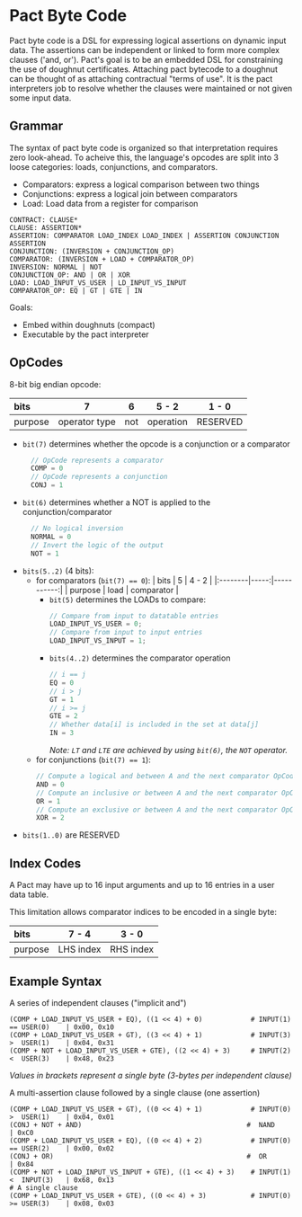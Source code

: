 # Pact Byte Code
Pact byte code is a DSL for expressing logical assertions on dynamic input data.
The assertions can be independent or linked to form more complex clauses ('and, or').
Pact's goal is to be an embedded DSL for constraining the use of doughnut certificates.
Attaching pact bytecode to a doughnut can be thought of as attaching contractual "terms of use".
It is the pact interpreters job to resolve whether the clauses were maintained or not given
some input data.

## Grammar
The syntax of pact byte code is organized so that interpretation requires zero look-ahead.
To acheive this, the language's opcodes are split into 3 loose categories: loads, conjunctions, and comparators.
- Comparators: express a logical comparison between two things
- Conjunctions: express a logical join between comparators
- Load: Load data from a register for comparison

```
CONTRACT: CLAUSE*
CLAUSE: ASSERTION*
ASSERTION: COMPARATOR LOAD_INDEX LOAD_INDEX | ASSERTION CONJUNCTION ASSERTION
CONJUNCTION: (INVERSION + CONJUNCTION_OP)
COMPARATOR: (INVERSION + LOAD + COMPARATOR_OP)
INVERSION: NORMAL | NOT
CONJUNCTION_OP: AND | OR | XOR
LOAD: LOAD_INPUT_VS_USER | LD_INPUT_VS_INPUT
COMPARATOR_OP: EQ | GT | GTE | IN
```

Goals:
- Embed within doughnuts (compact)
- Executable by the pact interpreter

## OpCodes
8-bit big endian opcode:

| bits    | 7             | 6   |      5 - 2 |    1 - 0 |
|:--------|:-------------:|:---:|:----------:|:--------:|
| purpose | operator type | not |  operation | RESERVED |

  - `bit(7)` determines whether the opcode is a conjunction or a comparator
    ```rust
      // OpCode represents a comparator
      COMP = 0
      // OpCode represents a conjunction
      CONJ = 1
    ```
  - `bit(6)` determines whether a NOT is applied to the conjunction/comparator
    ```rust
      // No logical inversion
      NORMAL = 0
      // Invert the logic of the output
      NOT = 1
    ```
  - `bits(5..2)` (4 bits):
    - for comparators (`bit(7) == 0`):
      | bits    |    5 |      4 - 2 |
      |:--------|-----:|-----------:|
      | purpose | load | comparator |
      - `bit(5)` determines the LOADs to compare:
        ```rust
        // Compare from input to datatable entries
        LOAD_INPUT_VS_USER = 0;
        // Compare from input to input entries
        LOAD_INPUT_VS_INPUT = 1;
        ```
      - `bits(4..2)` determines the comparator operation
        ```rust
        // i == j
        EQ = 0
        // i > j
        GT = 1
        // i >= j
        GTE = 2
        // Whether data[i] is included in the set at data[j]
        IN = 3
        ```
        *Note: `LT` and `LTE` are achieved by using `bit(6)`, the `NOT` operator.*
    - for conjunctions (`bit(7) == 1`):
      ```rust
      // Compute a logical and between A and the next comparator OpCode
      AND = 0
      // Compute an inclusive or between A and the next comparator OpCode
      OR = 1
      // Compute an exclusive or between A and the next comparator OpCode
      XOR = 2
      ```
  - `bits(1..0)` are RESERVED

## Index Codes

A Pact may have up to 16 input arguments and up to 16 entries in a user data table.

This limitation allows comparator indices to be encoded in a single byte:

| bits    |      7 - 4 |     3 - 0 |
|:--------|:----------:|:---------:|
| purpose |  LHS index | RHS index |

## Example Syntax

A series of independent clauses ("implicit and")
```pact
(COMP + LOAD_INPUT_VS_USER + EQ), ((1 << 4) + 0)            # INPUT(1) == USER(0)    | 0x00, 0x10
(COMP + LOAD_INPUT_VS_USER + GT), ((3 << 4) + 1)            # INPUT(3) >  USER(1)    | 0x04, 0x31
(COMP + NOT + LOAD_INPUT_VS_USER + GTE), ((2 << 4) + 3)     # INPUT(2) <  USER(3)    | 0x48, 0x23
```
*Values in brackets represent a single byte (3-bytes per independent clause)*

A multi-assertion clause followed by a single clause (one assertion)
```pact
(COMP + LOAD_INPUT_VS_USER + GT), ((0 << 4) + 1)            # INPUT(0) >  USER(1)    | 0x04, 0x01
(CONJ + NOT + AND)                                         #  NAND                  | 0xC0
(COMP + LOAD_INPUT_VS_USER + EQ), ((0 << 4) + 2)            # INPUT(0) == USER(2)    | 0x00, 0x02
(CONJ + OR)                                                #  OR                    | 0x84
(COMP + NOT + LOAD_INPUT_VS_INPUT + GTE), ((1 << 4) + 3)    # INPUT(1) <  INPUT(3)   | 0x68, 0x13
# A single clause
(COMP + LOAD_INPUT_VS_USER + GTE), ((0 << 4) + 3)           # INPUT(0) >= USER(3)    | 0x08, 0x03
```
